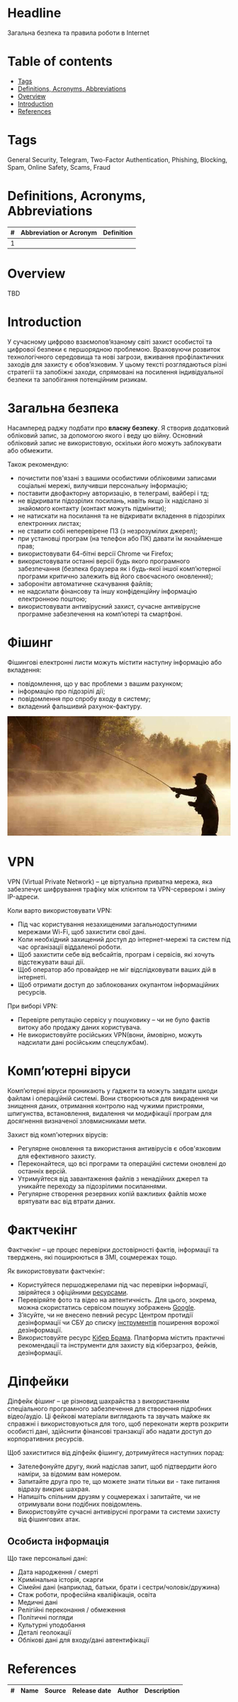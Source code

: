 # Headline
Загальна безпека та правила роботи в Internet 

# Table of contents
- [Tags](./!Template.md#tags)
- [Definitions, Acronyms, Abbreviations](./!Template.md#definitions-acronyms-abbreviations)
- [Overview](./!Template.md#overview)
- [Introduction](./!Template.md#introduction)
- [References](./!Template.md#references)

# Tags
General Security, Telegram, Two-Factor Authentication, Phishing, Blocking, Spam, Online Safety, Scams, Fraud

# Definitions, Acronyms, Abbreviations
| # | Abbreviation or Acronym | Definition     |
| - | ------------------------|:--------------:|
| 1 |

# Overview
TBD 

# Introduction
У сучасному цифрово взаємопов’язаному світі захист особистої та цифрової безпеки є першорядною проблемою.
Враховуючи розвиток технологічного середовища та нові загрози, вживання профілактичних заходів для захисту є обов’язковим.
У цьому тексті розглядаються різні стратегії та запобіжні заходи, спрямовані на посилення індивідуальної безпеки та запобігання потенційним ризикам.

# Загальна безпека 
Насамперед раджу подбати про **власну безпеку**.
Я створив додатковий обліковий запис, за допомогою якого і веду цю війну.
Основний обліковий запис не використовую, оскільки його можуть заблокувати або обмежити.

Також рекомендую:
- почистити пов'язані з вашими особистими обліковими записами соціальні мережі, вилучивши персональну інформацію;
- поставити двофакторну авторизацію, в телеграмі, вайбері і тд;
- не відкривати підозрілих посилань, навіть якщо їх надіслано зі знайомого контакту (контакт можуть підмінити);
- не натискати на посилання та не відкривати вкладення в підозрілих електронних листах;
- не ставити собі неперевірене ПЗ (з незрозумілих джерел);
- при установці програм (на телефон або ПК) давати їм якнайменше прав;
- використовувати 64-бітні версії Chrome чи Firefox;
- використовувати останні версії будь якого програмного забезпечання (безпека браузера як і будь-якої іншої комп’ютерної програми критично залежить від його своєчасного оновлення);
- забороніти автоматичне скачування файлів;
- не надсилати фінансову та іншу конфіденційну інформацію електронною поштою; 
- використовувати антивірусний захист, сучасне антивірусне програмне забезпечення на комп’ютері та смартфоні.

# Фішинг
Фішингові електронні листи можуть містити наступну інформацію або вкладення:
- повідомлення, що у вас проблеми з вашим рахунком;
- інформацію про підозрілі дії;
- повідомлення про спробу входу в систему;
- вкладений фальшивий рахунок-фактуру.

<img src="./Images/fishing06.jpg" alt="fishing06" />

# VPN
VPN (Virtual Private Network) – це віртуальна приватна мережа, яка забезпечує шифрування трафіку між клієнтом та VPN-сервером і зміну IP-адреси.

Коли варто використовувати VPN:

- Під час користування незахищеними загальнодоступними мережами Wi-Fi, щоб захистити свої дані.
- Коли необхідний захищений доступ до інтернет-мережі та систем під час організації віддаленої роботи.
- Щоб захистити себе від вебсайтів, програм і сервісів, які хочуть відстежувати ваші дії.
- Щоб оператор або провайдер не міг відслідковувати ваших дій в інтернеті.
- Щоб отримати доступ до заблокованих окупантом інформаційних ресурсів.

При виборі VPN:

- Перевірте репутацію сервісу у пошуковику – чи не було фактів витоку або продажу даних користувача.
- Не використовуйте російських VPN(вони, ймовірно, можуть надсилати дані російським спецслужбам).

# Комп’ютерні віруси

Комп’ютерні віруси проникають у ґаджети та можуть завдати шкоди файлам і операційній системі.
Вони створюються для викрадення чи знищення даних, отримання контролю над чужими пристроями, шпигунства, встановлення, видалення чи модифікації програм для досягнення визначеної зловмисниками мети.

Захист від комп'ютерних вірусів:

- Регулярне оновлення та використання антивірусів є обов'язковим для ефективного захисту.
- Переконайтеся, що всі програми та операційні системи оновлені до останніх версій.
- Утримуйтеся від завантаження файлів з ненадійних джерел та уникайте переходу за підозрілими посиланнями.
- Регулярне створення резервних копій важливих файлів може врятувати вас від втрати даних.

# Фактчекінг

Фактчекінг – це процес перевірки достовірності фактів, інформації та тверджень, які поширюються в ЗМІ, соцмережах тощо.

Як використовувати фактчекінг:
- Користуйтеся першоджерелами під час перевірки інформації, звіряйтеся з офіційними [ресурсами](https://cyberpolice.gov.ua/article/kiberpolicziya-nagaduye-otrymujte-informacziyu-z-oficzijnyx-dzherel-4110/).
- Перевіряйте фото та відео на автентичність. Для цього, зокрема, можна скористатись сервісом пошуку зображень [Google](https://images.google.com/).
- З’ясуйте, чи не внесено певний ресурс Центром протидії дезінформації чи СБУ до списку [інструментів](https://cpd.gov.ua/reports/spysok-instrumentiv-poshyrennya-vorozhoyi-dezinformacziyi/https://cpd.gov.ua/reports/spysok-instrumentiv-poshyrennya-vorozhoyi-dezinformacziyi/) поширення ворожої дезінформації.
- Використовуйте ресурс [Кібер Брама](https://stopfraud.com.ua/). Платформа містить практичні рекомендації та інструменти для захисту від кіберзагроз, фейків, дезінформації.

# Діпфейки

Діпфейк фішинг – це різновид шахрайства з використанням спеціального програмного забезпечення для створення підробних відео/аудіо.
Ці фейкові матеріали виглядають та звучать майже як справжні і використовуються для того, щоб переконати жертв розкрити особисті дані, здійснити фінансові транзакції або надати доступ до корпоративних ресурсів.

Щоб захиститися від діпфейк фішингу, дотримуйтеся наступних порад: 

- Зателефонуйте другу, який надіслав запит, щоб підтвердити його наміри, за відомим вам номером.
- Запитайте друга про те, що можете знати тільки ви - таке питання відразу викриє шахрая.
- Напишіть спільним друзям у соцмережах і запитайте, чи не отримували вони подібних повідомлень.
- Використовуйте сучасні антивірусні програми та системи захисту від фішингових атак.

## Особиста інформація

Що таке персональні дані:

- Дата народження / смерті
- Кримінальна історія, скарги
- Сімейні дані (наприклад, батьки, брати і сестри/чоловік/дружина)
- Стаж роботи, професійна кваліфікація, освіта
- Медичні дані
- Релігійні переконання / обмеження
- Політичні погляди
- Культурні уподобання
- Деталі геолокації
- Облікові дані для входу/дані автентифікації


# References
| # | Name                 | Source                | Release date           |  Author                 | Description   |
| - | ---------------------|---------------------- |----------------------- | ----------------------- |:-------------:|
